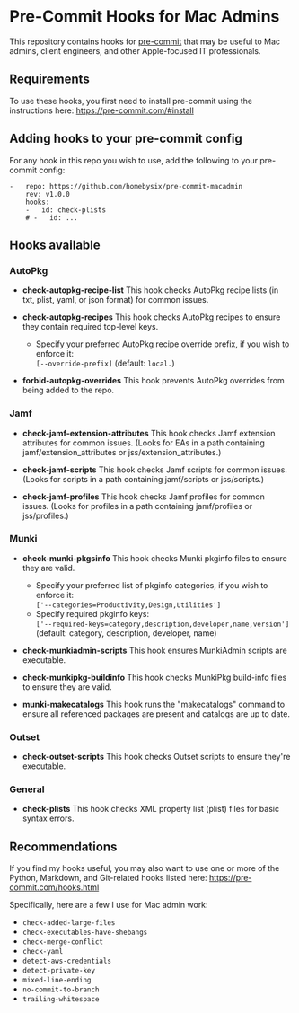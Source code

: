 # Pre-Commit Hooks for Mac Admins

This repository contains hooks for [pre-commit](https://pre-commit.com/hooks.html) that may be useful to Mac admins, client engineers, and other Apple-focused IT professionals.

## Requirements

To use these hooks, you first need to install pre-commit using the instructions here:
https://pre-commit.com/#install

## Adding hooks to your pre-commit config

For any hook in this repo you wish to use, add the following to your pre-commit config:

```
-   repo: https://github.com/homebysix/pre-commit-macadmin
    rev: v1.0.0
    hooks:
    -   id: check-plists
    # -   id: ...
```

## Hooks available

### AutoPkg

- __check-autopkg-recipe-list__
    This hook checks AutoPkg recipe lists (in txt, plist, yaml, or json format) for common issues.

- __check-autopkg-recipes__
    This hook checks AutoPkg recipes to ensure they contain required top-level keys.
    - Specify your preferred AutoPkg recipe override prefix, if you wish to enforce it:  
        `[--override-prefix]` (default: `local.`)

- __forbid-autopkg-overrides__
    This hook prevents AutoPkg overrides from being added to the repo.

### Jamf

- __check-jamf-extension-attributes__
    This hook checks Jamf extension attributes for common issues. (Looks for EAs in a path containing jamf/extension_attributes or jss/extension_attributes.)

- __check-jamf-scripts__
    This hook checks Jamf scripts for common issues. (Looks for scripts in a path containing jamf/scripts or jss/scripts.)

- __check-jamf-profiles__
    This hook checks Jamf profiles for common issues. (Looks for profiles in a path containing jamf/profiles or jss/profiles.)

### Munki

- __check-munki-pkgsinfo__
    This hook checks Munki pkginfo files to ensure they are valid.
    - Specify your preferred list of pkginfo categories, if you wish to enforce it:  
        `['--categories=Productivity,Design,Utilities']`
    - Specify required pkginfo keys:  
        `['--required-keys=category,description,developer,name,version']` (default: category, description, developer, name)

- __check-munkiadmin-scripts__
    This hook ensures MunkiAdmin scripts are executable.

- __check-munkipkg-buildinfo__
    This hook checks MunkiPkg build-info files to ensure they are valid.

- __munki-makecatalogs__
    This hook runs the "makecatalogs" command to ensure all referenced packages are present and catalogs are up to date.

### Outset

- __check-outset-scripts__
    This hook checks Outset scripts to ensure they're executable.

### General

- __check-plists__
    This hook checks XML property list (plist) files for basic syntax errors.

## Recommendations

If you find my hooks useful, you may also want to use one or more of the Python, Markdown, and Git-related hooks listed here:
https://pre-commit.com/hooks.html

Specifically, here are a few I use for Mac admin work:
- `check-added-large-files`
- `check-executables-have-shebangs`
- `check-merge-conflict`
- `check-yaml`
- `detect-aws-credentials`
- `detect-private-key`
- `mixed-line-ending`
- `no-commit-to-branch`
- `trailing-whitespace`
